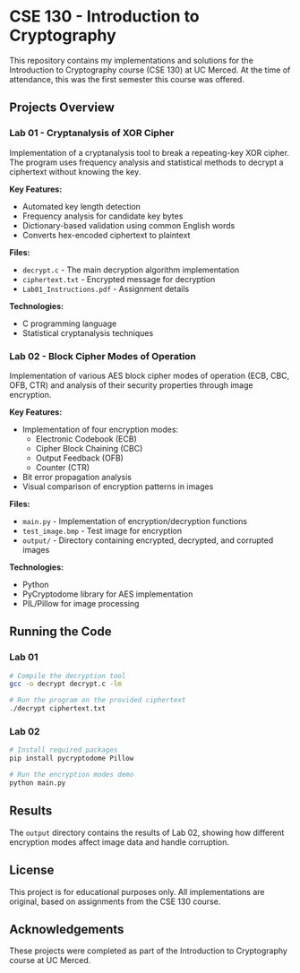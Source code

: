 # CSE 130 - Introduction to Cryptography

This repository contains my implementations and solutions for the Introduction to Cryptography course (CSE 130) at UC Merced. At the time of attendance, this was the first semester this course was offered.

## Projects Overview

### Lab 01 - Cryptanalysis of XOR Cipher

Implementation of a cryptanalysis tool to break a repeating-key XOR cipher. The program uses frequency analysis and statistical methods to decrypt a ciphertext without knowing the key.

**Key Features:**
- Automated key length detection
- Frequency analysis for candidate key bytes
- Dictionary-based validation using common English words
- Converts hex-encoded ciphertext to plaintext

**Files:**
- `decrypt.c` - The main decryption algorithm implementation
- `ciphertext.txt` - Encrypted message for decryption
- `Lab01_Instructions.pdf` - Assignment details

**Technologies:**
- C programming language
- Statistical cryptanalysis techniques

### Lab 02 - Block Cipher Modes of Operation

Implementation of various AES block cipher modes of operation (ECB, CBC, OFB, CTR) and analysis of their security properties through image encryption.

**Key Features:**
- Implementation of four encryption modes:
  - Electronic Codebook (ECB)
  - Cipher Block Chaining (CBC)
  - Output Feedback (OFB)
  - Counter (CTR)
- Bit error propagation analysis
- Visual comparison of encryption patterns in images

**Files:**
- `main.py` - Implementation of encryption/decryption functions
- `test_image.bmp` - Test image for encryption
- `output/` - Directory containing encrypted, decrypted, and corrupted images

**Technologies:**
- Python
- PyCryptodome library for AES implementation
- PIL/Pillow for image processing

## Running the Code

### Lab 01
```bash
# Compile the decryption tool
gcc -o decrypt decrypt.c -lm

# Run the program on the provided ciphertext
./decrypt ciphertext.txt
```

### Lab 02
```bash
# Install required packages
pip install pycryptodome Pillow

# Run the encryption modes demo
python main.py
```

## Results

The `output` directory contains the results of Lab 02, showing how different encryption modes affect image data and handle corruption.

## License

This project is for educational purposes only. All implementations are original, based on assignments from the CSE 130 course.

## Acknowledgements

These projects were completed as part of the Introduction to Cryptography course at UC Merced.
